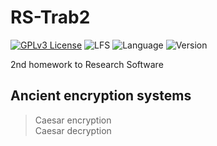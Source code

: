 # RS-Trab2

[![GPLv3 License](https://img.shields.io/badge/License-GPL%20v3-yellow.svg)](https://opensource.org/licenses/)
![LFS](https://img.shields.io/badge/Uses%20Git-LFS-orange)
![Language](https://img.shields.io/badge/Language-C%2B%2B-brightgreen)
![Version](https://img.shields.io/badge/Version-v1.1.0-blue)

2nd homework to Research Software  

## Ancient encryption systems

>Caesar encryption  
Caesar decryption
